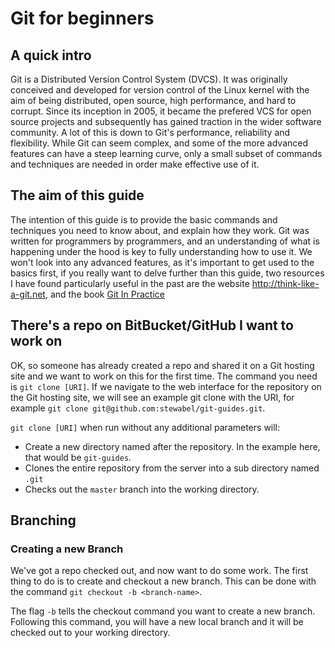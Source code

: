 # Git for beginners

## A quick intro

Git is a Distributed Version Control System (DVCS). It was originally conceived and developed for version control of the Linux kernel with the aim of being distributed, open source, high performance, and hard to corrupt. Since its inception in 2005, it became the prefered VCS for open source projects and subsequently has gained traction in the wider software community. A lot of this is down to Git's performance, reliability and flexibility. While Git can seem complex, and some of the more advanced features can have a steep learning curve, only a small subset of commands and techniques are needed in order make effective use of it.

## The aim of this guide

The intention of this guide is to provide the basic commands and techniques you need to know about, and explain how they work. Git was written for programmers by programmers, and an understanding of what is happening under the hood is key to fully understanding how to use it. We won't look into any advanced features, as it's important to get used to the basics first, if you really want to delve further than this guide, two resources I have found particularly useful in the past are the website http://think-like-a-git.net, and the book [Git In Practice](https://www.manning.com/books/git-in-practice)

## There's a repo on BitBucket/GitHub I want to work on

OK, so someone has already created a repo and shared it on a Git hosting site and we want to work on this for the first time. The command you need is `git clone [URI]`. If we navigate to the web interface for the repository on the Git hosting site, we will see an example git clone with the URI, for example `git clone git@github.com:stewabel/git-guides.git`.

`git clone [URI]` when run without any additional parameters will:
- Create a new directory named after the repository. In the example here, that would be `git-guides`.
- Clones the entire repository from the server into a sub directory named `.git`
- Checks out the `master` branch into the working directory.

## Branching

### Creating a new Branch

We've got a repo checked out, and now want to do some work. The first thing to do is to create and checkout a new branch. This can be done with the command `git checkout -b <branch-name>`.

The flag `-b` tells the checkout command you want to create a new branch. Following this command, you will have a new local branch and it will be checked out to your working directory.
